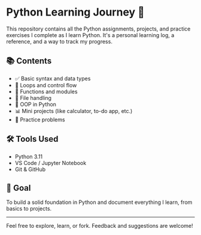 # Python Learning Journey 🚀

This repository contains all the Python assignments, projects, and practice exercises I complete as I learn Python. It's a personal learning log, a reference, and a way to track my progress.

## 📚 Contents

- ✅ Basic syntax and data types
- 🔁 Loops and control flow
- 🧮 Functions and modules
- 📁 File handling
- 🐍 OOP in Python
- 📊 Mini projects (like calculator, to-do app, etc.)
- 🧪 Practice problems

## 🛠 Tools Used

- Python 3.11
- VS Code / Jupyter Notebook
- Git & GitHub

## 🎯 Goal

To build a solid foundation in Python and document everything I learn, from basics to projects.

---

Feel free to explore, learn, or fork. Feedback and suggestions are welcome!

